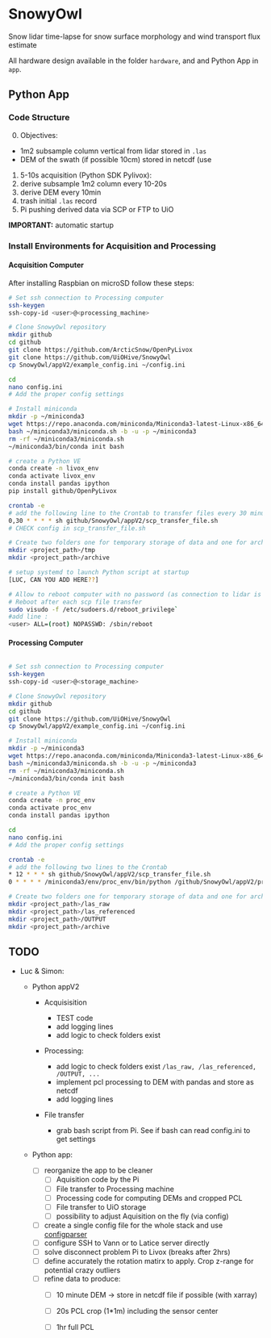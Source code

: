 # SnowyOwl
Snow lidar time-lapse for snow surface morphology and wind transport flux estimate

All hardware design available in the folder `hardware`, and and Python App in `app`.

## Python App

### Code Structure

0. Objectives:
  - 1m2 subsample column vertical from lidar stored in `.las`
  - DEM of the swath (if possible 10cm) stored in netcdf (use
1. 5-10s acquisition (Python SDK Pylivox):
2. derive subsample 1m2 column every 10-20s
3. derive DEM every 10min
4. trash initial `.las` record
5. Pi pushing derived data via SCP or FTP to UiO

**IMPORTANT:** automatic startup

### Install Environments for Acquisition and Processing

#### Acquisition Computer
After installing Raspbian on microSD follow these steps:
```sh
# Set ssh connection to Processing computer
ssh-keygen
ssh-copy-id <user>@<processing_machine>

# Clone SnowyOwl repository
mkdir github
cd github
git clone https://github.com/ArcticSnow/OpenPyLivox
git clone https://github.com/UiOHive/SnowyOwl
cp SnowyOwl/appV2/example_config.ini ~/config.ini

cd
nano config.ini
# Add the proper config settings

# Install miniconda
mkdir -p ~/miniconda3
wget https://repo.anaconda.com/miniconda/Miniconda3-latest-Linux-x86_64.sh -O ~/miniconda3/miniconda.sh
bash ~/miniconda3/miniconda.sh -b -u -p ~/miniconda3
rm -rf ~/miniconda3/miniconda.sh
~/miniconda3/bin/conda init bash

# create a Python VE
conda create -n livox_env
conda activate livox_env
conda install pandas ipython
pip install github/OpenPyLivox

crontab -e
# add the following line to the Crontab to transfer files every 30 minutes. 
0,30 * * * * sh github/SnowyOwl/appV2/scp_transfer_file.sh
# CHECK config in scp_transfer_file.sh

# Create two folders one for temporary storage of data and one for archiving
mkdir <project_path>/tmp
mkdir <project_path>/archive

# setup systemd to launch Python script at startup
[LUC, CAN YOU ADD HERE??]

# Allow to reboot computer with no password (as connection to lidar is unstable after couple hours)
# Reboot after each scp file transfer
sudo visudo -f /etc/sudoers.d/reboot_privilege`
#add line : 
<user> ALL=(root) NOPASSWD: /sbin/reboot
```
#### Processing Computer
```sh

# Set ssh connection to Processing computer
ssh-keygen
ssh-copy-id <user>@<storage_machine>

# Clone SnowyOwl repository
mkdir github
cd github
git clone https://github.com/UiOHive/SnowyOwl
cp SnowyOwl/appV2/example_config.ini ~/config.ini

# Install miniconda
mkdir -p ~/miniconda3
wget https://repo.anaconda.com/miniconda/Miniconda3-latest-Linux-x86_64.sh -O ~/miniconda3/miniconda.sh
bash ~/miniconda3/miniconda.sh -b -u -p ~/miniconda3
rm -rf ~/miniconda3/miniconda.sh
~/miniconda3/bin/conda init bash

# create a Python VE
conda create -n proc_env
conda activate proc_env
conda install pandas ipython

cd
nano config.ini
# Add the proper config settings

crontab -e
# add the following two lines to the Crontab
* 12 * * * sh github/SnowyOwl/appV2/scp_transfer_file.sh
0 * * * * /miniconda3/env/proc_env/bin/python /github/SnowyOwl/appV2/process_pcl.py -cf config.ini

# Create two folders one for temporary storage of data and one for archiving
mkdir <project_path>/las_raw
mkdir <project_path>/las_referenced
mkdir <project_path>/OUTPUT
mkdir <project_path>/archive
```


## TODO
- Luc & Simon: 
  - Python appV2
    - Acquisisition
      - TEST code
      - add logging lines
      - add logic to check folders exist
    - Processing:
      - add logic to check folders exist `/las_raw, /las_referenced, /OUTPUT, ...`
      - implement pcl processing to DEM with pandas and store as netcdf
      - add logging lines
      
    - File transfer
      - grab bash script from Pi. See if bash can read config.ini to get settings
  - Python app:

    - [ ] reorganize the app to be cleaner
      - [ ] Aquisition code by the Pi
      - [ ] File transfer to Processing machine
      - [ ] Processing code for computing DEMs and cropped PCL
      - [ ] File transfer to UiO storage
      - [ ] possibility to adjust Aquisition on the fly (via config)
    - [ ] create a single config file for the whole stack and use [configparser](https://docs.python.org/3/library/configparser.html)
    - [ ] configure SSH to Vann or to Latice server directly
    - [ ] solve disconnect problem Pi to Livox (breaks after 2hrs)
    - [ ] define accurately the rotation matirx to apply. Crop z-range for potential crazy outliers
    - [ ] refine data to produce:
      - [ ] 10 minute DEM -> store in netcdf file if possible (with xarray)
      - [ ] 20s PCL crop (1*1m) including the sensor center
      - [ ] 1hr full PCL 

    
